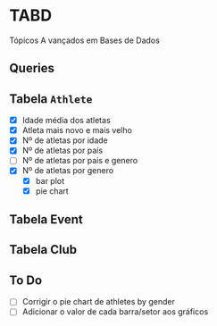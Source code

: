 # TABD

Tópicos A vançados em Bases de Dados

## Queries

## Tabela `Athlete`

- [X] Idade média dos atletas
- [X] Atleta mais novo e mais velho
- [X] Nº de atletas por idade
- [X] Nº de atletas por país
- [ ] Nº de atletas por pais e genero
- [X] Nº de atletas por genero
  - [X] bar plot
  - [X] pie chart

## Tabela Event

## Tabela Club

## To Do 

- [ ] Corrigir o pie chart de athletes by gender
- [ ] Adicionar o valor de cada barra/setor aos gráficos